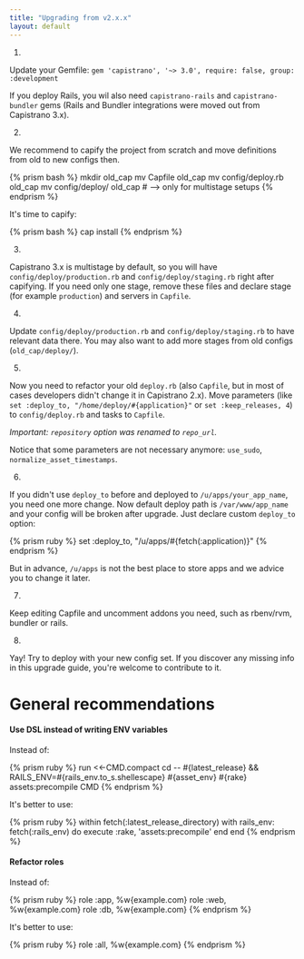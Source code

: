 ```yaml
---
title: "Upgrading from v2.x.x"
layout: default
---
```


1.
  Update your Gemfile: `gem 'capistrano', '~> 3.0', require: false, group: :development`


  If you deploy Rails, you wil also need `capistrano-rails` and `capistrano-bundler` gems (Rails and Bundler integrations were moved out from Capistrano 3.x).

2.
  We recommend to capify the project from scratch and move definitions from old to new configs then.

  {% prism bash %}
    mkdir old_cap
    mv Capfile old_cap
    mv config/deploy.rb old_cap
    mv config/deploy/ old_cap # --> only for multistage setups
  {% endprism %}

  It's time to capify:

  {% prism bash %}
    cap install
  {% endprism %}

3.
  Capistrano 3.x is multistage by default, so you will have `config/deploy/production.rb` and `config/deploy/staging.rb` right after capifying.
  If you need only one stage, remove these files and declare stage (for example `production`) and servers in `Capfile`.

4.
  Update `config/deploy/production.rb` and `config/deploy/staging.rb` to have relevant data there. You may also want to add more stages from old configs (`old_cap/deploy/`).

5.
  Now you need to refactor your old `deploy.rb` (also `Capfile`, but in most of cases developers didn't change it in Capistrano 2.x). Move parameters (like `set :deploy_to, "/home/deploy/#{application}"` or `set :keep_releases, 4`) to `config/deploy.rb` and tasks to `Capfile`.

  *Important: `repository` option was renamed to `repo_url`.*


  Notice that some parameters are not necessary anymore: `use_sudo`, `normalize_asset_timestamps`.

6.
  If you didn't use `deploy_to` before and deployed to `/u/apps/your_app_name`, you need one more change. Now default deploy path is `/var/www/app_name` and your config will be broken after upgrade. Just declare custom `deploy_to` option:

  {% prism ruby %}
    set :deploy_to, "/u/apps/#{fetch(:application)}"
  {% endprism %}

  But in advance, `/u/apps` is not the best place to store apps and we advice you to change it later.

7.
  Keep editing Capfile and uncomment addons you need, such as rbenv/rvm, bundler or rails.

8.
  Yay! Try to deploy with your new config set. If you discover any missing info in this upgrade guide, you're welcome to contribute to it.

# General recommendations

#### Use DSL instead of writing ENV variables

Instead of:

{% prism ruby %}
  run <<-CMD.compact
    cd -- #{latest_release} &&
    RAILS_ENV=#{rails_env.to_s.shellescape} #{asset_env} #{rake} assets:precompile
  CMD
{% endprism %}

It's better to use:

{% prism ruby %}
  within fetch(:latest_release_directory)
    with rails_env: fetch(:rails_env) do
      execute :rake, 'assets:precompile'
    end
  end
{% endprism %}

#### Refactor roles

Instead of:

{% prism ruby %}
  role :app, %w{example.com}
  role :web, %w{example.com}
  role :db,  %w{example.com}
{% endprism %}

It's better to use:

{% prism ruby %}
  role :all, %w{example.com}
{% endprism %}
